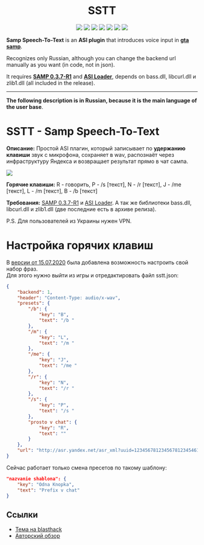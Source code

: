 <h1 align="center">SSTT</h1>

<p align="center">

<img src="https://img.shields.io/badge/made%20for-GTA%20SA--MP-blue" >

<img src="https://img.shields.io/badge/SA--MP-0.3.7--R1-blue" >

<img src="https://img.shields.io/badge/Server-Any-red">

<img src="https://img.shields.io/github/languages/top/qrlk/sstt">

<img src="https://img.shields.io/badge/dynamic/json?color=blueviolet&label=users%20%28active%29&query=result&url=http%3A%2F%2Fqrlk.me%2Fdev%2Fmoonloader%2Fusers_active.php%3Fscript%3Dsstt">

<img src="https://img.shields.io/badge/dynamic/json?color=blueviolet&label=users%20%28all%20time%29&query=result&url=http%3A%2F%2Fqrlk.me%2Fdev%2Fmoonloader%2Fusers_all.php%3Fscript%3Dsstt">

<img src="https://img.shields.io/github/downloads/qrlk/sstt/total">

</p>

**Samp Speech-To-Text** is an **ASI plugin** that introduces voice input in **[gta samp](https://sa-mp.com/)**.

Recognizes only Russian, although you can change the backend url manually as you want (in code, not in json).

It requires **[SAMP 0.3.7-R1](http://files.sa-mp.com/sa-mp-0.3.7-install.exe)** and **[ASI Loader](https://www.gtagarage.com/mods/show.php?id=21709)**, depends on bass.dll, libcurl.dll и zlib1.dll (all included in the release).

---

**The following description is in Russian, because it is the main language of the user base**.

# SSTT - Samp Speech-To-Text

**Описание:** Простой ASI плагин, который записывает по **удержанию клавиши** звук с микрофона, сохраняет в wav, распознаёт через инфраструктуру Яндекса и возвращает результат прямо в чат сампа.  

![](https://i.imgur.com/8gTul0K.png)

**Горячие клавиши:** R - говорить, P - /s [текст], N - /r [текст], J - /me [текст], L - /m [текст], B - /b [текст]

**Требования:** [SAMP 0.3.7-R1](http://files.sa-mp.com/sa-mp-0.3.7-install.exe) и [ASI Loader](https://www.gtagarage.com/mods/show.php?id=21709). А так же библиотеки bass.dll, libcurl.dll и zlib1.dll (две последние есть в архиве релиза).

P.S. Для пользователей из Украины нужен VPN.  
# Настройка горячих клавиш
В [версии от 15.07.2020](https://github.com/qrlk/sstt/releases/tag/v5%2C0) была добавлена возможность настроить свой набор фраз.  
Для этого нужно выйти из игры и отредактировать файл sstt.json:
```json
{
    "backend": 1,
    "header": "Content-Type: audio/x-wav",
    "presets": {
        "/b": {
            "key": "B",
            "text": "/b "
        },
        "/m": {
            "key": "L",
            "text": "/m "
        },
        "/me": {
            "key": "J",
            "text": "/me "
        },
        "/r": {
            "key": "N",
            "text": "/r "
        },
        "/s": {
            "key": "P",
            "text": "/s "
        },
        "prosto v chat": {
            "key": "R",
            "text": ""
        }
    },
    "url": "http://asr.yandex.net/asr_xml?uuid=12345678123456781234546112345678&disableAntimat=true&topic=general&lang=ru-RU&key=6372dda5-9674-4413-85ff-e9d0eb2f99a7"
}
```
Сейчас работает только смена пресетов по такому шаблону:
```json
"nazvanie shablona": {
    "key": "Odna Knopka",
    "text": "Prefix v chat"
}
```

## Ссылки
* [Тема на blasthack](https://blast.hk/threads/56447/)
* [Авторский обзор](http://www.youtube.com/watch?v=5SnM3AYhINk)
